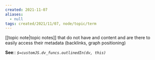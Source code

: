 ```yaml
---
created: 2021-11-07
aliases:
  - null
tags: created/2021/11/07, node/topic/term
---
```


 [[topic note|topic notes]] that do not have and content and are there to easily access their metadata (backlinks, graph positioning)

**See**::
*`$=customJS.dv_funcs.outlinedIn(dv, this)`* 

[^1]: [[The fragility of nodes in a second brain]]

